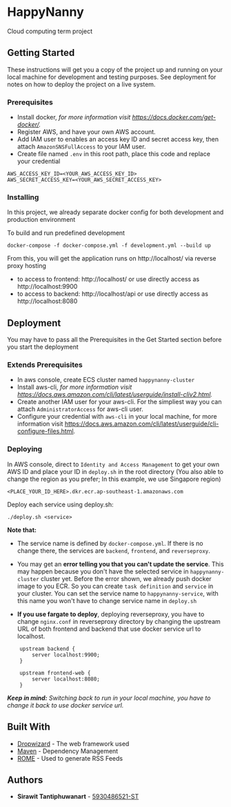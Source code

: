 # HappyNanny
Cloud computing term project

## Getting Started

These instructions will get you a copy of the project up and running on your local machine for development and testing purposes. See deployment for notes on how to deploy the project on a live system.

### Prerequisites

* Install docker, *for more information visit https://docs.docker.com/get-docker/.*
* Register AWS, and have your own AWS account.
* Add IAM user to enables an access key ID and secret access key, then attach `AmazonSNSFullAccess` to your IAM user.
* Create file named `.env` in this root path, place this code and replace your credential
```
AWS_ACCESS_KEY_ID=<YOUR_AWS_ACCESS_KEY_ID>
AWS_SECRET_ACCESS_KEY=<YOUR_AWS_SECRET_ACCESS_KEY>
```

### Installing

In this project, we already separate docker config for both development and production environment

To build and run predefined development

```
docker-compose -f docker-compose.yml -f development.yml --build up
```

From this, you will get the application runs on http://localhost/ via reverse proxy hosting
* to access to frontend: http://localhost/ or use directly access as http://localhost:9900
* to access to backend: http://localhost/api or use directly access as http://localhost:8080


## Deployment

You may have to pass all the Prerequisites in the Get Started section before you start the deployment

### Extends Prerequisites

* In aws console, create ECS cluster named `happynanny-cluster`
* Install aws-cli, *for more information visit https://docs.aws.amazon.com/cli/latest/userguide/install-cliv2.html.*
* Create another IAM user for your aws-cli. For the simpliest way you can attach `AdministratorAccess` for aws-cli user.
* Configure your credential with `aws-cli` in your local machine, for more information visit https://docs.aws.amazon.com/cli/latest/userguide/cli-configure-files.html.

### Deploying

In AWS console, direct to `Identity and Access Management` to get your own AWS ID and place your ID in `deploy.sh` in the root directory (You also able to change the region as you prefer; In this example, we use Singapore region)
```
<PLACE_YOUR_ID_HERE>.dkr.ecr.ap-southeast-1.amazonaws.com
```

Deploy each service using deploy.sh:
```
./deploy.sh <service>
```

**Note that:** 
* The service name is defined by `docker-compose.yml`. If there is no change there, the services are `backend`, `frontend`, and `reverseproxy`.

* You may get an **error telling you that you can't update the service**. This may happen because you don't have the selected service in `happynanny-cluster` cluster yet. 
Before the error shown, we already push docker image to you ECR. So you can create `task definition` and `service` in your cluster. You can set the service name to `happynanny-service`, with this name you won't have to change service name in `deploy.sh`

* **If you use fargate to deploy**, deploying reverseproxy, you have to change `nginx.conf` in reverseproxy directory by changing the upstream URL of both frontend and backend that use docker service url to localhost.
```
    upstream backend {
        server localhost:9900;
    }

    upstream frontend-web {
        server localhost:8080;
    }
```
***Keep in mind:** Switching back to run in your local machine, you have to change it back to use docker service url.*


## Built With

* [Dropwizard](http://www.dropwizard.io/1.0.2/docs/) - The web framework used
* [Maven](https://maven.apache.org/) - Dependency Management
* [ROME](https://rometools.github.io/rome/) - Used to generate RSS Feeds


## Authors

* **Sirawit Tantiphuwanart** - [5930486521-ST](https://github.com/5930486521-ST/)


